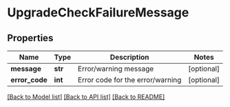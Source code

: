 # UpgradeCheckFailureMessage

## Properties
Name | Type | Description | Notes
------------ | ------------- | ------------- | -------------
**message** | **str** | Error/warning message | [optional] 
**error_code** | **int** | Error code for the error/warning | [optional] 

[[Back to Model list]](../README.md#documentation-for-models) [[Back to API list]](../README.md#documentation-for-api-endpoints) [[Back to README]](../README.md)

